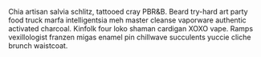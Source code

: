 Chia artisan salvia schlitz, tattooed cray PBR&B. Beard try-hard art party food truck marfa intelligentsia meh master cleanse vaporware authentic activated charcoal. Kinfolk four loko shaman cardigan XOXO vape. Ramps vexillologist franzen migas enamel pin chillwave succulents yuccie cliche brunch waistcoat.